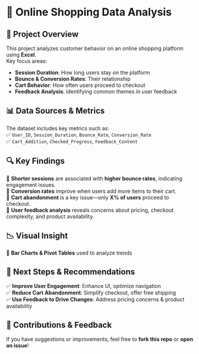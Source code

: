 # 🛒 Online Shopping Data Analysis  
## **📌 Project Overview**
This project analyzes customer behavior on an online shopping platform using **Excel**.  
Key focus areas:
- **Session Duration**: How long users stay on the platform  
- **Bounce & Conversion Rates**: Their relationship  
- **Cart Behavior**: How often users proceed to checkout  
- **Feedback Analysis**: Identifying common themes in user feedback  
## **📊 Data Sources & Metrics**
The dataset includes key metrics such as:  
✅ `User_ID`, `Session_Duration`, `Bounce_Rate`, `Conversion_Rate`  
✅ `Cart_Addition`, `Checked_Progress`, `Feedback_Content`  

## **🔍 Key Findings**
📌 **Shorter sessions** are associated with **higher bounce rates**, indicating engagement issues.  
📌 **Conversion rates** improve when users add more items to their cart.  
📌 **Cart abandonment** is a key issue—only **X% of users** proceed to checkout.  
📌 **User feedback analysis** reveals concerns about pricing, checkout complexity, and product availability.  

## **📉 Visual Insight**
🔹 **Bar Charts & Pivot Tables** used to analyze trends  

## **🚀 Next Steps & Recommendations**
✅ **Improve User Engagement**: Enhance UI, optimize navigation  
✅ **Reduce Cart Abandonment**: Simplify checkout, offer free shipping  
✅ **Use Feedback to Drive Changes**: Address pricing concerns & product availability  

## **💬 Contributions & Feedback**
If you have suggestions or improvements, feel free to **fork this repo** or **open an issue**!   
